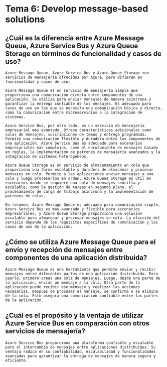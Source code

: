 # Tema 6:  Develop message-based solutions	
  
  ## ¿Cuál es la diferencia entre Azure Message Queue, Azure Service Bus y Azure Queue Storage en términos de funcionalidad y casos de uso?	

    Azure Message Queue, Azure Service Bus y Azure Queue Storage son servicios de mensajería ofrecidos por Azure, pero difieren en funcionalidad y casos de uso.

    Azure Message Queue es un servicio de mensajería simple que proporciona una comunicación directa entre componentes de una aplicación. Se utiliza para enviar mensajes de manera asíncrona y garantizar la entrega confiable de los mensajes. Es adecuado para casos de uso en los que se necesita una comunicación básica y directa, como la comunicación entre microservicios o la integración de sistemas.

    Azure Service Bus, por otro lado, es un servicio de mensajería empresarial más avanzado. Ofrece características adicionales como colas de mensajes, suscripciones de temas y entrega programada. Permite una comunicación flexible y duradera entre los componentes de una aplicación. Azure Service Bus es adecuado para escenarios empresariales más complejos, como el enrutamiento de mensajes basado en reglas, la implementación de patrones de mensajería avanzados y la integración de sistemas heterogéneos.

    Azure Queue Storage es un servicio de almacenamiento en cola que proporciona una forma escalable y duradera de almacenar y procesar mensajes en cola. Permite a las aplicaciones enviar mensajes a una cola y luego procesarlos en orden. Azure Queue Storage es útil en escenarios donde se requiere una cola de mensajes sencilla y escalable, como la gestión de tareas en segundo plano, el procesamiento de carga de trabajo asíncrona y la implementación de patrones de colas.

    En resumen, Azure Message Queue es adecuado para comunicación simple, Azure Service Bus es más avanzado y flexible para escenarios empresariales, y Azure Queue Storage proporciona una solución escalable para almacenar y procesar mensajes en cola. La elección del servicio depende de los requisitos específicos de comunicación y los casos de uso de la aplicación.

  ## ¿Cómo se utiliza Azure Message Queue para el envío y recepción de mensajes entre componentes de una aplicación distribuida?	

    Azure Message Queue es una herramienta que permite enviar y recibir mensajes entre diferentes partes de una aplicación distribuida. Para usarlo, primero creas una cola de mensajes. Luego, desde una parte de la aplicación, envías un mensaje a la cola. Otra parte de la aplicación puede recibir ese mensaje y realizar las acciones necesarias. Después de procesar el mensaje, se confirma o se elimina de la cola. Esto asegura una comunicación confiable entre las partes de la aplicación.

  ## ¿Cuál es el propósito y la ventaja de utilizar Azure Service Bus en comparación con otros servicios de mensajería?

    Azure Service Bus proporciona una plataforma confiable y escalable para el intercambio de mensajes entre aplicaciones distribuidas. Su ventaja radica en su confiabilidad, escalabilidad y funcionalidades avanzadas para garantizar la entrega de mensajes de manera segura y eficiente.